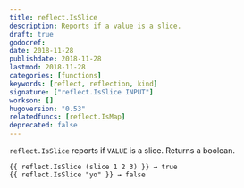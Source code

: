 ```yaml
---
title: reflect.IsSlice
description: Reports if a value is a slice.
draft: true
godocref:
date: 2018-11-28
publishdate: 2018-11-28
lastmod: 2018-11-28
categories: [functions]
keywords: [reflect, reflection, kind]
signature: ["reflect.IsSlice INPUT"]
workson: []
hugoversion: "0.53"
relatedfuncs: [reflect.IsMap]
deprecated: false
---
```


`reflect.IsSlice` reports if `VALUE` is a slice.  Returns a boolean.

```
{{ reflect.IsSlice (slice 1 2 3) }} → true
{{ reflect.IsSlice "yo" }} → false
```
